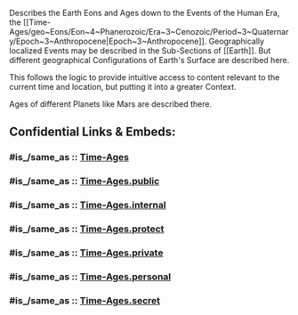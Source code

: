 

Describes the Earth Eons and Ages down to the Events of the Human Era, the [[Time-Ages/geo~Eons/Eon~4~Phanerozoic/Era~3~Cenozoic/Period~3~Quaternary/Epoch~3~Anthropocene|Epoch~3~Anthropocene]]. 
Geographically localized Events may be described in the Sub-Sections of [[Earth]]. 
But different geographical Configurations of Earth's Surface are described here. 

This follows the logic to provide intuitive access to content relevant to the current time and location, 
but putting it into a greater Context. 

Ages of different Planets like Mars are described there. 


## Confidential Links & Embeds: 

### #is_/same_as :: [Time-Ages](/_Standards/Time-Ages.md) 

### #is_/same_as :: [Time-Ages.public](/_public/Time-Ages.public.md) 

### #is_/same_as :: [Time-Ages.internal](/_internal/Time-Ages.internal.md) 

### #is_/same_as :: [Time-Ages.protect](/_protect/Time-Ages.protect.md) 

### #is_/same_as :: [Time-Ages.private](/_private/Time-Ages.private.md) 

### #is_/same_as :: [Time-Ages.personal](/_personal/Time-Ages.personal.md) 

### #is_/same_as :: [Time-Ages.secret](/_secret/Time-Ages.secret.md)

